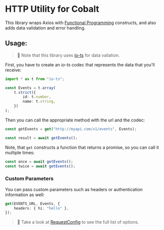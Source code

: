 # HTTP Utility for Cobalt

This library wraps Axios with [Functional Programming](https://github.com/gcanti/fp-ts) constructs, and also adds data validation and error handling.

## Usage:

> 📘 Note that this library uses [io-ts](https://github.com/gcanti/io-ts) for data valiation.

First, you have to create an _io-ts_ codec that represents the data that you'll receive:

```ts
import * as t from "io-ts";

const Events = t.array(
    t.strict({
        id: t.number,
        name: t.string,
    })
);
```

Then you can call the appropriate method with the url and the codec:

```ts
const getEvents = get("http://myapi.com/v1/events", Events);

const result = await getEvents();
```

Note, that `get` constructs a function that returns a promise, so you can call it multiple times:

```ts
const once = await getEvents();
const twice = await getEvents();
```

### Custom Parameters

You can pass custom parameters such as headers or authentication information as well:

```ts
get(EVENTS_URL, Events, {
    headers: { hi: "hello" },
});
```

> 📘 Take a look at [RequestConfig](src/http.ts#L72) to see the full list of options.
